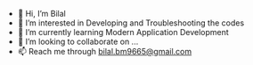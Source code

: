 - 👋 Hi, I’m Bilal
- 👀 I’m interested in Developing and Troubleshooting the codes
- 🌱 I’m currently learning Modern Application Development
- 💞️ I’m looking to collaborate on ...
- 📫 Reach me through bilal.bm9665@gmail.com

<!-- -
Projects is a ✨ special ✨ repository because its `README.md` (this file) appears on your GitHub profile.
You can click the Preview link to take a look at your changes.
- -->

